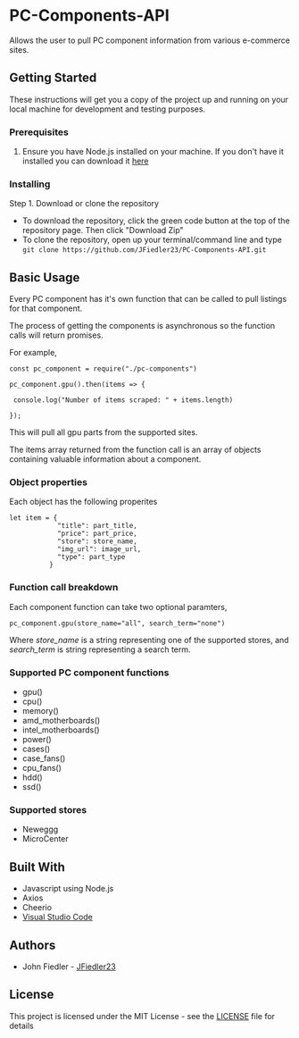 # PC-Components-API

 Allows the user to pull PC component information from various e-commerce sites.
 
## Getting Started

These instructions will get you a copy of the project up and running on your local machine for development and testing purposes.

### Prerequisites

1. Ensure you have Node.js installed on your machine. If you don't have it installed you can download it [here](https://nodejs.org/en/)

### Installing

Step 1. Download or clone the repository

 - To download the repository, click the green code button at the top of the repository page. Then click "Download Zip"
 - To clone the repository, open up your terminal/command line and type `git clone https://github.com/JFiedler23/PC-Components-API.git`
 

## Basic Usage

Every PC component has it's own function that can be called to pull listings for that component.

The process of getting the components is asynchronous so the function calls will return promises.

For example,

```
const pc_component = require("./pc-components")
  
pc_component.gpu().then(items => { 

 console.log("Number of items scraped: " + items.length)

});
```
This will pull all gpu parts from the supported sites.

The items array returned from the function call is an array of objects containing valuable information about a component.

### Object properties

Each object has the following properites

```
let item = {
            "title": part_title,
            "price": part_price,
            "store": store_name,
            "img_url": image_url,
            "type": part_type
          }
```
### Function call breakdown

Each component function can take two optional paramters,

```
pc_component.gpu(store_name="all", search_term="none")
```

Where *store_name* is a string representing one of the supported stores, and *search_term* is string representing a search term.

### Supported PC component functions

- gpu()
- cpu()
- memory()
- amd_motherboards()
- intel_motherboards()
- power()
- cases()
- case_fans()
- cpu_fans()
- hdd()
- ssd()

### Supported stores

- Neweggg
- MicroCenter

## Built With

 - Javascript using Node.js
 - Axios
 - Cheerio
 - [Visual Studio Code](https://code.visualstudio.com/)
 
## Authors

 - John Fiedler - [JFiedler23](https://github.com/JFiedler23)
 
## License

This project is licensed under the MIT License - see the [LICENSE](https://github.com/JFiedler23/PC-Components-API/blob/main/LICENSE) file for details
